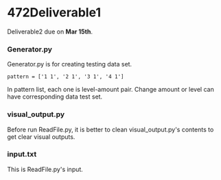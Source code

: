 # 472Deliverable1
Deliverable2 due on **Mar 15th**.
### Generator.py
Generator.py is for creating testing data set.
```
pattern = ['1 1', '2 1', '3 1', '4 1']
```
In pattern list, each one is level-amount pair.
Change amount or level can have corresponding data test set.

### visual_output.py
Before run ReadFile.py, it is better to clean visual_output.py's contents to get clear
visual outputs.

### input.txt
This is ReadFile.py's input.